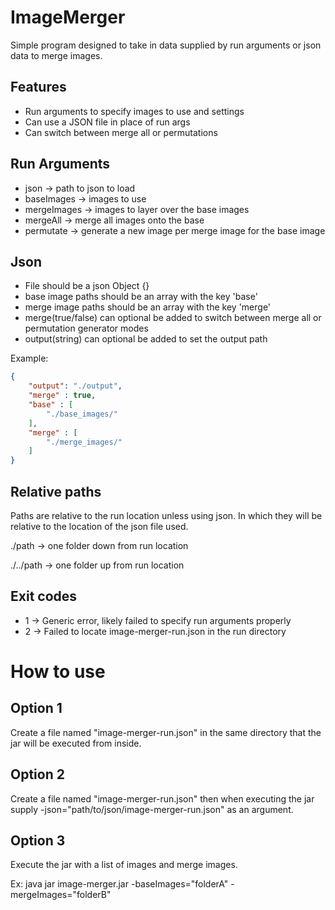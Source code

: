 # ImageMerger
Simple program designed to take in data supplied by run arguments or json data to merge images.

## Features

* Run arguments to specify images to use and settings
* Can use a JSON file in place of run args
* Can switch between merge all or permutations

## Run Arguments

* json -> path to json to load
* baseImages -> images to use
* mergeImages -> images to layer over the base images
* mergeAll -> merge all images onto the base
* permutate -> generate a new image per merge image for the base image

## Json

* File should be a json Object {}
* base image paths should be an array with the key 'base'
* merge image paths should be an array with the key 'merge'
* merge(true/false) can optional be added to switch between merge all or permutation generator modes
* output(string) can optional be added to set the output path

Example:
```json
{
	"output": "./output",
	"merge" : true,
	"base" : [
		"./base_images/"
	],
	"merge" : [
		"./merge_images/"
	]
}
```

## Relative paths
Paths are relative to the run location unless using json. In which they will be relative to the location of the json file used.

./path -> one folder down from run location

./../path -> one folder up from run location


## Exit codes

* 1 -> Generic error, likely failed to specify run arguments properly
* 2 -> Failed to locate image-merger-run.json in the run directory

# How to use

## Option 1
Create a file named "image-merger-run.json" in the same directory that the jar will be executed from inside.

## Option 2
Create a file named "image-merger-run.json" then when executing the jar supply -json="path/to/json/image-merger-run.json" as an argument.

## Option 3
Execute the jar with a list of images and merge images.

Ex: java jar image-merger.jar -baseImages="folderA" -mergeImages="folderB"